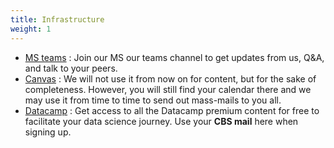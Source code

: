 ```yaml
---
title: Infrastructure
weight: 1
---
```


* [MS teams](https://teams.microsoft.com/l/team/19%3apuBDUZl76wMO5Kiw-flPIpLgb6VFvuSFRNTNZtlZ33A1%40thread.tacv2/conversations?groupId=1297765a-b455-44e8-84c6-d6082bf726a6&tenantId=875c414e-5d00-4cdb-b77a-deae5d6ab201)
: Join our MS our teams channel to get updates from us, Q&A, and talk to your peers.
* [Canvas](https://cbscanvas.instructure.com/courses/17087)
: We will not use it from now on for content, but for the sake of completeness. However, you will still find your calendar there and we may use it from time to time to send out mass-mails to you all.
* [Datacamp](https://www.datacamp.com/groups/shared_links/b06db9457e5b7196e595bd64d74938f69509307eb6a3308c49c4d9554e52fe82)
: Get access to all the Datacamp premium content for free to facilitate your data science journey. Use your **CBS mail** here when signing up.
